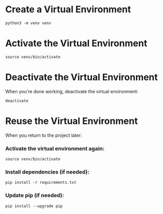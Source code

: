 # Create a Virtual Environment
```
python3 -m venv venv
```

# Activate the Virtual Environment
```
source venv/bin/activate
```

# Deactivate the Virtual Environment
When you're done working, deactivate the virtual environment:
```
deactivate
```

# Reuse the Virtual Environment
When you return to the project later:

### Activate the virtual environment again:
```
source venv/bin/activate
```
### Install dependencies (if needed):
```
pip install -r requirements.txt
```

### Update pip (if needed):
```
pip install --upgrade pip
```